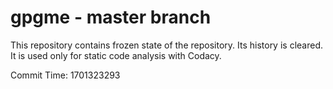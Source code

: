 # gpgme - master branch

This repository contains frozen state of the repository.
Its history is cleared. It is used only for static code
analysis with Codacy.

Commit Time: 1701323293
